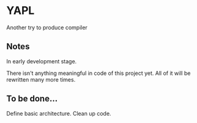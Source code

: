 # YAPL

Another try to produce compiler

## Notes

In early development stage. 

There isn't anything meaningful in code of this project yet. All of it will be rewritten many more times.

## To be done...

Define basic architecture. Clean up code.
